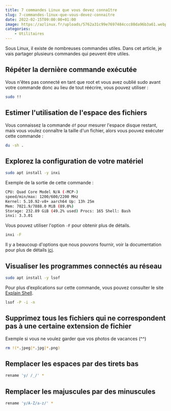 ```yaml
---
title: 7 commandes Linux que vous devez connaître 
slug: 7-commandes-linux-que-vous-devez-connaitre 
date: 2022-02-15T09:00:00+01:00
image: https://azlinux.fr/uploads/5762a31c99e7697484ccc80da96b3a61.webp
categories:
    - Utilitaires
---
```


Sous Linux, il existe de nombreuses commandes utiles. Dans cet article, je vais partager plusieurs commandes qui peuvent être utiles.

## Répéter la dernière commande exécutée

Vous n'êtes pas connecté en tant que root et vous avez oublié sudo avant votre commande donc au lieu de tout réécrire, vous pouvez utiliser :

```bash
sudo !!
```

## Estimer l'utilisation de l'espace des fichiers

Vous connaissez la commande `df` pour mesurer l'espace disque restant, mais vous voulez connaître la taille d'un fichier, alors vous pouvez exécuter cette commande :

```bash
du -sh .
```

## Explorez la configuration de votre matériel

```bash
sudo apt install -y inxi
```

Exemple de la sortie de cette commande :

```bash
CPU: Quad Core Model N/A (-MCP-)
speed/min/max: 1200/600/2200 MHz
Kernel: 5.10.92-v8+ aarch64 Up: 13h 25m
Mem: 7021.9/7888.0 MiB (89.0%)
Storage: 232.89 GiB (49.2% used) Procs: 165 Shell: Bash
inxi: 3.3.01
```
Vous pouvez utiliser l'option `-F` pour obtenir plus de détails.

```bash
inxi -F
```

Il y a beaucoup d'options que nous pouvons fournir, voir la documentation pour plus de détails [ici](https://smxi.org/docs/inxi-man.htm).

## Visualiser les programmes connectés au réseau

```bash
sudo apt install -y lsof
```

Pour plus d’explications sur cette commande, vous pouvez consulter le site [Explain Shell](
https://explainshell.com/explain?cmd=lsof+-P+-i+-n).

```bash
lsof -P -i -n
```

## Supprimez tous les fichiers qui ne correspondent pas à une certaine extension de fichier

Exemple si vous ne voulez garder que vos photos de vacances (^^)

```bash
rm !(*.jpeg|*.jpg|*.png)
```

## Remplacer les espaces par des tirets bas

```bash
rename 'y/ /_/' *
```
## Remplacer les majuscules par des minuscules

```bash
rename 'y/A-Z/a-z/' *
```